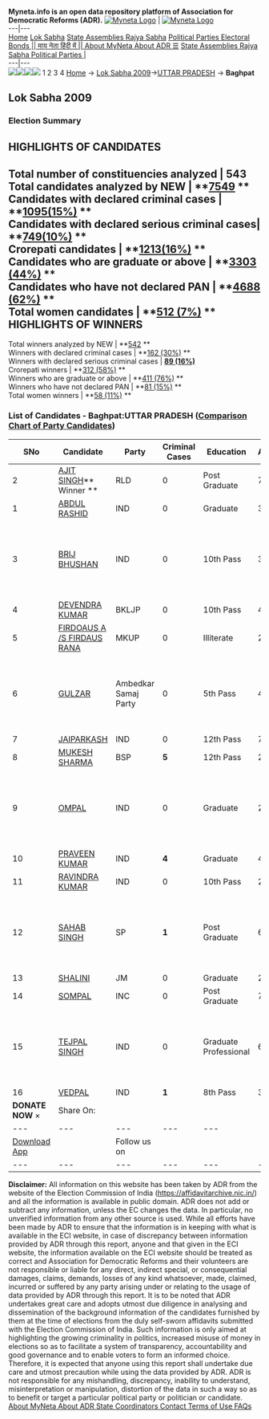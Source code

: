 **Myneta.info is an open data repository platform of Association for Democratic Reforms (ADR).**
[![Myneta Logo](https://www.myneta.info/lib/img/myneta-logo.png)](https://www.myneta.info/) | [![Myneta Logo](https://www.myneta.info/lib/img/adr-logo.png)](https://adrindia.org)  
---|---  
[Home](https://www.myneta.info/) [Lok Sabha](https://www.myneta.info/#ls "Lok Sabha") [ State Assemblies ](https://www.myneta.info/#sa "State Assemblies") [Rajya Sabha](https://www.myneta.info/#rs "Rajya Sabha") [Political Parties ](https://www.myneta.info/party "Political Parties") [ Electoral Bonds ](https://www.myneta.info/electoral_bonds "Electoral Bonds") [ || माय नेता हिंदी में || ](https://translate.google.co.in/translate?prev=hp&hl=en&js=y&u=www.myneta.info&sl=en&tl=hi&history_state0=) [ About MyNeta ](https://adrindia.org/content/about-myneta) [ About ADR ](https://adrindia.org/about-adr/who-we-are) [☰](javascript:void\(0\))
[ State Assemblies ](https://www.myneta.info/#sa "State Assemblies") [ Rajya Sabha ](https://www.myneta.info/#rs "Rajya Sabha") [ Political Parties ](https://www.myneta.info/party "Political Parties")
|   
---|---  
![](https://www.myneta.info/lib/img/banner/banner-1.png)![](https://www.myneta.info/lib/img/banner/banner-2.png)![](https://www.myneta.info/lib/img/banner/banner-3.png)![](https://www.myneta.info/lib/img/banner/banner-4.png)
1  2  3  4 
[Home](https://www.myneta.info/) → [Lok Sabha 2009](https://www.myneta.info/ls2009/)→[UTTAR PRADESH](https://www.myneta.info/ls2009/index.php?action=show_constituencies&state_id=24) → **Baghpat**
### 
## Lok Sabha 2009
###  Election Summary 
HIGHLIGHTS OF CANDIDATES  
---  
Total number of constituencies analyzed |  543   
Total candidates analyzed by NEW | **[7549](https://www.myneta.info/ls2009/index.php?action=summary&subAction=candidates_analyzed&sort=candidate#summary) **  
Candidates with declared criminal cases | **[1095(15%)](https://www.myneta.info/ls2009/index.php?action=summary&subAction=crime&sort=candidate#summary) **  
Candidates with declared serious criminal cases| **[749(10%)](https://www.myneta.info/ls2009/index.php?action=summary&subAction=serious_crime&sort=candidate#summary) **  
Crorepati candidates | **[1213(16%)](https://www.myneta.info/ls2009/index.php?action=summary&subAction=crorepati&sort=candidate#summary) **  
Candidates who are graduate or above | **[3303 (44%)](https://www.myneta.info/ls2009/index.php?action=summary&subAction=education&sort=candidate#summary) **  
Candidates who have not declared PAN | **[4688 (62%)](https://www.myneta.info/ls2009/index.php?action=summary&subAction=without_pan&sort=candidate#summary) **  
Total women candidates | **[512 (7%)](https://www.myneta.info/ls2009/index.php?action=summary&subAction=women_candidate&sort=candidate#summary) **  
HIGHLIGHTS OF WINNERS  
---  
Total winners analyzed by NEW | **[542](https://www.myneta.info/ls2009/index.php?action=summary&subAction=winner_analyzed&sort=candidate#summary) **  
Winners with declared criminal cases | **[162 (30%)](https://www.myneta.info/ls2009/index.php?action=summary&subAction=winner_crime&sort=candidate#summary) **  
Winners with declared serious criminal cases | **[89 (16%)](https://www.myneta.info/ls2009/index.php?action=summary&subAction=winner_serious_crime&sort=candidate#summary)**  
Crorepati winners | **[312 (58%)](https://www.myneta.info/ls2009/index.php?action=summary&subAction=winner_crorepati&sort=candidate#summary) **  
Winners who are graduate or above | **[411 (76%)](https://www.myneta.info/ls2009/index.php?action=summary&subAction=winner_education&sort=candidate#summary) **  
Winners who have not declared PAN | **[81 (15%)](https://www.myneta.info/ls2009/index.php?action=summary&subAction=winner_without_pan&sort=candidate#summary) **  
Total women winners | **[58 (11%)](https://www.myneta.info/ls2009/index.php?action=summary&subAction=winner_women&sort=candidate#summary) **  
### List of Candidates - Baghpat:UTTAR PRADESH ([Comparison Chart of Party Candidates](https://www.myneta.info/ls2009/comparisonchart.php?constituency_id=419))
SNo | Candidate| Party| Criminal Cases| Education| Age| Total Assets| Liabilities  
---|---|---|---|---|---|---|---  
2  | [AJIT SINGH](https://www.myneta.info/ls2009/candidate.php?candidate_id=7015)** Winner ** | RLD | 0 | Post Graduate| 70 | Rs 5,82,32,462 ~ 5 Crore+ | Rs 13,077 ~ 13 Thou+  
1  | [ABDUL RASHID](https://www.myneta.info/ls2009/candidate.php?candidate_id=7016) | IND | 0 | Graduate| 36 | Rs 70,000 ~ 70 Thou+ | Rs 0 ~   
3  | [BRIJ BHUSHAN](https://www.myneta.info/ls2009/candidate.php?candidate_id=7034) | IND | 0 | 10th Pass| 32 | ![](https://myneta.info/image_v2.php?myneta_folder=ls2009&candidate_id=7034&col=ta) | ![](https://myneta.info/image_v2.php?myneta_folder=ls2009&candidate_id=7034&col=lia)  
4  | [DEVENDRA KUMAR](https://www.myneta.info/ls2009/candidate.php?candidate_id=7022) | BKLJP | 0 | 10th Pass| 46 | Rs 32,40,668 ~ 32 Lacs+ | Rs 0 ~   
5  | [FIRDOAUS A /S FIRDAUS RANA](https://www.myneta.info/ls2009/candidate.php?candidate_id=7024) | MKUP | 0 | Illiterate| 27 | Rs 4,80,000 ~ 4 Lacs+ | Rs 0 ~   
6  | [GULZAR](https://www.myneta.info/ls2009/candidate.php?candidate_id=7020) | Ambedkar Samaj Party | 0 | 5th Pass| 44 | ![](https://myneta.info/image_v2.php?myneta_folder=ls2009&candidate_id=7020&col=ta) | ![](https://myneta.info/image_v2.php?myneta_folder=ls2009&candidate_id=7020&col=lia)  
7  | [JAIPARKASH](https://www.myneta.info/ls2009/candidate.php?candidate_id=7031) | IND | 0 | 12th Pass| 73 | Rs 7,84,000 ~ 7 Lacs+ | Rs 11,455 ~ 11 Thou+  
8  | [MUKESH SHARMA](https://www.myneta.info/ls2009/candidate.php?candidate_id=7012) | BSP | **5** | 12th Pass| 28 | Rs 6,11,76,716 ~ 6 Crore+ | Rs 65,18,518 ~ 65 Lacs+  
9  | [OMPAL](https://www.myneta.info/ls2009/candidate.php?candidate_id=7017) | IND | 0 | Graduate| 25 | ![](https://myneta.info/image_v2.php?myneta_folder=ls2009&candidate_id=7017&col=ta) | ![](https://myneta.info/image_v2.php?myneta_folder=ls2009&candidate_id=7017&col=lia)  
10  | [PRAVEEN KUMAR](https://www.myneta.info/ls2009/candidate.php?candidate_id=7033) | IND | **4** | Graduate| 44 | Rs 56,77,594 ~ 56 Lacs+ | Rs 0 ~   
11  | [RAVINDRA KUMAR](https://www.myneta.info/ls2009/candidate.php?candidate_id=7035) | IND | 0 | 10th Pass| 28 | Rs 2,95,500 ~ 2 Lacs+ | Rs 0 ~   
12  | [SAHAB SINGH](https://www.myneta.info/ls2009/candidate.php?candidate_id=7014) | SP | **1** | Post Graduate| 62 | ![](https://myneta.info/image_v2.php?myneta_folder=ls2009&candidate_id=7014&col=ta) | ![](https://myneta.info/image_v2.php?myneta_folder=ls2009&candidate_id=7014&col=lia)  
13  | [SHALINI](https://www.myneta.info/ls2009/candidate.php?candidate_id=7027) | JM | 0 | Graduate| 27 | Rs 9,32,000 ~ 9 Lacs+ | Rs 0 ~   
14  | [SOMPAL](https://www.myneta.info/ls2009/candidate.php?candidate_id=7013) | INC | 0 | Post Graduate| 71 | Rs 3,12,33,551 ~ 3 Crore+ | Rs 0 ~   
15  | [TEJPAL SINGH](https://www.myneta.info/ls2009/candidate.php?candidate_id=7032) | IND | 0 | Graduate Professional| 61 | ![](https://myneta.info/image_v2.php?myneta_folder=ls2009&candidate_id=7032&col=ta) | ![](https://myneta.info/image_v2.php?myneta_folder=ls2009&candidate_id=7032&col=lia)  
16  | [VEDPAL](https://www.myneta.info/ls2009/candidate.php?candidate_id=7026) | IND | **1** | 8th Pass| 39 | Rs 1,000 ~ 1 Thou+ | Rs 0 ~   
|  **DONATE NOW** × |  Share On:  | [](https://api.whatsapp.com/send?text=https%3A%2F%2Fmyneta.info%2Fpunjab2022%2Findex.php%3Faction%3Dshow_constituencies%26state_id%3D19) | [](https://www.facebook.com/sharer/sharer.php?u=https%3A%2F%2Fmyneta.info%2Fpunjab2022%2Findex.php%3Faction%3Dshow_constituencies%26state_id%3D19) | [](https://twitter.com/share?url=https%3A%2F%2Fmyneta.info%2Fpunjab2022%2Findex.php%3Faction%3Dshow_constituencies%26state_id%3D19)  
---|---|---|---|---  
| [ Download App ](https://play.google.com/store/apps/details?id=com.webrosoft.myneta1&pcampaignid=pcampaignidMKT-Other-global-all-co-prtnr-py-PartBadge-Mar2515-1) | [](https://play.google.com/store/apps/details?id=com.webrosoft.myneta1&pcampaignid=pcampaignidMKT-Other-global-all-co-prtnr-py-PartBadge-Mar2515-1) |  Follow us on  | [](https://www.facebook.com/adrindia.org/) | [](https://twitter.com/adrspeaks) | [](https://groups.google.com/g/national-election-watch?hl=en&pli=1) | [](https://www.instagram.com/adrspeaks/) | [](https://www.youtube.com/user/adrspeaks) | [](https://sharechat.com/profile/adrspeaks)  
---|---|---|---|---|---|---|---|---  
**Disclaimer:** All information on this website has been taken by ADR from the website of the Election Commission of India (https://affidavitarchive.nic.in/) and all the information is available in public domain. ADR does not add or subtract any information, unless the EC changes the data. In particular, no unverified information from any other source is used. While all efforts have been made by ADR to ensure that the information is in keeping with what is available in the ECI website, in case of discrepancy between information provided by ADR through this report, anyone and that given in the ECI website, the information available on the ECI website should be treated as correct and Association for Democratic Reforms and their volunteers are not responsible or liable for any direct, indirect special, or consequential damages, claims, demands, losses of any kind whatsoever, made, claimed, incurred or suffered by any party arising under or relating to the usage of data provided by ADR through this report. It is to be noted that ADR undertakes great care and adopts utmost due diligence in analysing and dissemination of the background information of the candidates furnished by them at the time of elections from the duly self-sworn affidavits submitted with the Election Commission of India. Such information is only aimed at highlighting the growing criminality in politics, increased misuse of money in elections so as to facilitate a system of transparency, accountability and good governance and to enable voters to form an informed choice. Therefore, it is expected that anyone using this report shall undertake due care and utmost precaution while using the data provided by ADR. ADR is not responsible for any mishandling, discrepancy, inability to understand, misinterpretation or manipulation, distortion of the data in such a way so as to benefit or target a particular political party or politician or candidate. 
[ About MyNeta ](https://adrindia.org/content/about-myneta) [ About ADR ](https://adrindia.org/about-adr/who-we-are) [ State Coordinators ](https://adrindia.org/about-adr/state-coordinators) [ Contact ](https://adrindia.org/contact-us) [ Terms of Use ](https://adrindia.org/content/adr-terms-use) [ FAQs ](https://adrindia.org/content/faqs)
